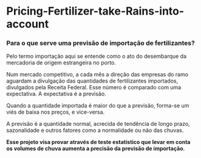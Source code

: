 # Pricing-Fertilizer-take-Rains-into-account  

### Para o que serve uma previsão de importação de fertilizantes?  

Pelo termo importação aqui se entende como o ato do desembarque da mercadoria de origem estrangeira no porto.  

Num mercado competitivo, a cada mês a direção das empresas do ramo aguardam a divulgação das quantidades de fertilizantes importados,  divulgados pela Receita Federal. Esse número é comparado com uma expectativa. A expectativa é a previsão.  

Quando a quantidade importada é maior do que a previsão, forma-se um viés de baixa nos preços, e vice-versa.

A previsão é a quantidade normal, acrecida de tendência de longo prazo, sazonalidade e outros fatores como a normalidade ou não das chuvas.  

**Esse projeto visa provar através de teste estatístico que levar em conta os volumes de chuva aumenta a precisão da previsão de importação**.